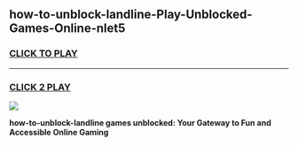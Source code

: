 
## how-to-unblock-landline-Play-Unblocked-Games-Online-nlet5
<h3>
<a href="https://premium76.site?title=how-to-unblock-landline&ref=25A">CLICK TO PLAY</a></h3>
<hr>

<h3>
<a href="https://premium76.site?title=how-to-unblock-landline&ref=25A">CLICK 2 PLAY</a>
  
</h3>

<a href="https://premium76.site?title=how-to-unblock-landline&ref=25A"><img src="https://clearcache.store/games.png"></a>


**how-to-unblock-landline games unblocked: Your Gateway to Fun and Accessible Online Gaming**

